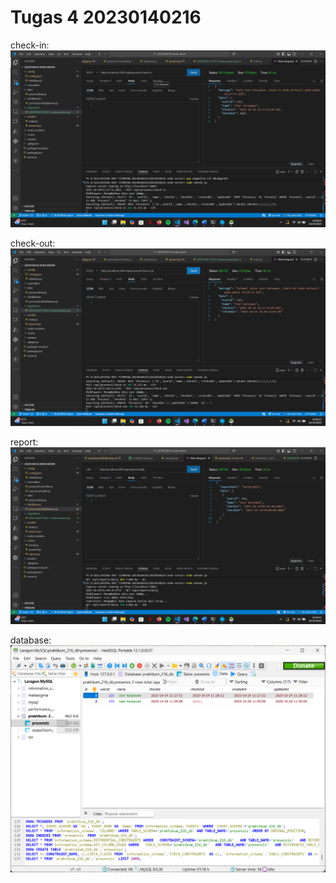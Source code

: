 # Tugas 4 20230140216

check-in:
![POST](ss-4/check-in.png)

check-out:
![POST](ss-4/check-out.png)

report:
![POST](ss-4/report.png)

database:
![POST](ss-4/database.png)